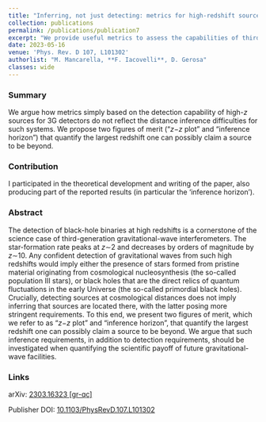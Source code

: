 ```yaml
---
title: "Inferring, not just detecting: metrics for high-redshift sources observed with third-generation gravitational-wave detectors"
collection: publications
permalink: /publications/publication7
excerpt: "We provide useful metrics to assess the capabilities of third-generation gravitational-wave detectors in the observation of high-redshift sources."
date: 2023-05-16
venue: 'Phys. Rev. D 107, L101302'
authorlist: "M. Mancarella, **F. Iacovelli**, D. Gerosa"
classes: wide
---
```


<span class="__dimensions_badge_embed__" data-doi="10.1103/PhysRevD.107.L101302" data-style="small_circle" data-hide-zero-citations="true"></span><script async src="https://badge.dimensions.ai/badge.js" charset="utf-8"></script>

<html>
<head>
   <script src="https://code.jquery.com/jquery-3.7.0.js"></script>
</head>
<body>

<div id="inspirecount"></div>
<script>
var recid = '2646957';
var recurl = 'https://inspirehep.net/api/literature/?q=recid%3A'+recid+'&size=10&page=1&fields=citation_count&format=json';

if (recid === "undefined") {
	document.getElementById("inspirecount").innerHTML='';
} else {
	$.getJSON(recurl, function(data){
		if (data.hits.hits[0].metadata.citation_count === 0){
			var html = '';
		} else {
    	var html =`<a href="https://inspirehep.net/literature/${recid}" target="_blank"><button type="button inspire" class="btn btn-inspire">iNSPIRE </button></a><span class="badge inspcitations">${data.hits.hits[0].metadata.citation_count} citations</span>`  
    	}  
    	document.getElementById("inspirecount").innerHTML= html
  });
}
</script>
</body>
</html>

### Summary
We argue how metrics simply based on the detection capability of high-*z* sources for 3G detectors do not reflect the distance inference difficulties for such systems. We propose two figures of merit (“*z*−*z* plot” and “inference horizon”) that quantify the largest redshift one can possibly claim a source to be beyond.

### Contribution
I participated in the theoretical development and writing of the paper, also producing part of the reported results (in particular the ‘inference horizon’).

### Abstract
The detection of black-hole binaries at high redshifts is a cornerstone of the science case of third-generation gravitational-wave interferometers. The star-formation rate peaks at *z*&sim;2 and decreases by orders of magnitude by *z*&sim;10. Any confident detection of gravitational waves from such high redshifts would imply either the presence of stars formed from pristine material originating from cosmological nucleosynthesis (the so-called population III stars), or black holes that are the direct relics of quantum fluctuations in the early Universe (the so-called primordial black holes). Crucially, detecting sources at cosmological distances does not imply inferring that sources are located there, with the latter posing more stringent requirements. To this end, we present two figures of merit, which we refer to as “*z*−*z* plot” and “inference horizon”, that quantify the largest redshift one can possibly claim a source to be beyond. We argue that such inference requirements, in addition to detection requirements, should be investigated when quantifying the scientific payoff of future gravitational-wave facilities.

### Links


<i class="ai ai-arxiv ai-fw"></i> arXiv: <a href="https://arxiv.org/abs/2303.16323" target="_blank">2303.16323 [gr-qc]</a>

<i class="ai ai-doi ai-fw"></i> Publisher DOI: <a href="https://journals.aps.org/prd/abstract/10.1103/PhysRevD.107.L101302" target="_blank">10.1103/PhysRevD.107.L101302</a>